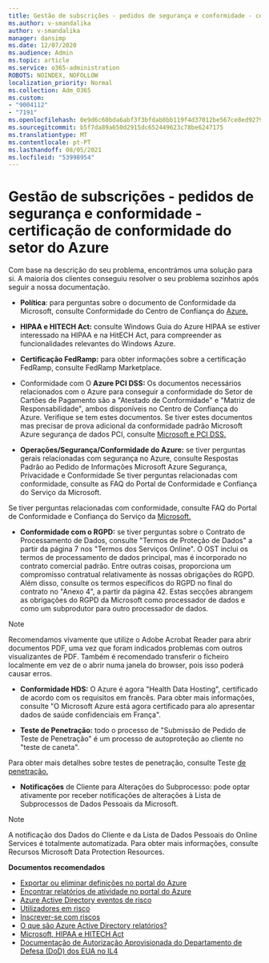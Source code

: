 ```yaml
---
title: Gestão de subscrições - pedidos de segurança e conformidade - certificação de conformidade do setor do Azure
ms.author: v-smandalika
author: v-smandalika
manager: dansimp
ms.date: 12/07/2020
ms.audience: Admin
ms.topic: article
ms.service: o365-administration
ROBOTS: NOINDEX, NOFOLLOW
localization_priority: Normal
ms.collection: Adm_O365
ms.custom:
- "9004112"
- "7191"
ms.openlocfilehash: 0e9d6c60bda6abf3f3bfdab8bb119f4d37012be567ce8ed9279f245539e3c2ae
ms.sourcegitcommit: b5f7da89a650d2915dc652449623c78be6247175
ms.translationtype: MT
ms.contentlocale: pt-PT
ms.lasthandoff: 08/05/2021
ms.locfileid: "53998954"
---
```

# <a name="subscription-management---security-and-compliance-requests---azure-industry-compliance-accreditation"></a>Gestão de subscrições - pedidos de segurança e conformidade - certificação de conformidade do setor do Azure

Com base na descrição do seu problema, encontrámos uma solução para si. A maioria dos clientes conseguiu resolver o seu problema sozinhos após seguir a nossa documentação.

- **Política**: para perguntas sobre o documento de Conformidade da Microsoft, consulte Conformidade do Centro de Confiança do [Azure.](https://docs.microsoft.com/compliance/regulatory/offering-SOC)

- **HIPAA e HITECH Act:** consulte Windows Guia do Azure HIPAA se estiver interessado na HIPAA e na HitECH Act, para compreender as funcionalidades relevantes do Windows Azure.

- **Certificação FedRamp:** para obter informações sobre a certificação FedRamp, consulte FedRamp Marketplace.

- Conformidade com O **Azure PCI DSS:** Os documentos necessários relacionados com o Azure para conseguir a conformidade do Setor de Cartões de Pagamento são a "Atestado de Conformidade" e "Matriz de Responsabilidade", ambos disponíveis no Centro de Confiança do Azure. Verifique se tem estes documentos. Se tiver estes documentos mas precisar de prova adicional da conformidade padrão Microsoft Azure segurança de dados PCI, consulte [Microsoft e PCI DSS.](https://docs.microsoft.com/compliance/regulatory/offering-PCI-DSS)

- **Operações/Segurança/Conformidade do Azure:** se tiver perguntas gerais relacionadas com segurança no Azure, consulte Respostas Padrão ao Pedido de Informações Microsoft Azure Segurança, Privacidade e Conformidade Se tiver perguntas relacionadas com conformidade, consulte as FAQ do Portal de Conformidade e Confiança do Serviço da Microsoft.

Se tiver perguntas relacionadas com conformidade, consulte FAQ do Portal de Conformidade e Confiança do Serviço da [Microsoft.](https://www.microsoft.com/trust-center/compliance/compliance-overview)

- **Conformidade com o RGPD:** se tiver perguntas sobre o Contrato de Processamento de Dados, consulte "Termos de Proteção de Dados" a partir da página 7 nos "Termos dos Serviços Online". O OST inclui os termos de processamento de dados principal, mas é incorporado no contrato comercial padrão. Entre outras coisas, proporciona um compromisso contratual relativamente às nossas obrigações do RGPD. Além disso, consulte os termos específicos do RGPD no final do contrato no "Anexo 4", a partir da página 42. Estas secções abrangem as obrigações do RGPD da Microsoft como processador de dados e como um subprodutor para outro processador de dados.

> [!NOTE]
> Recomendamos vivamente que utilize o Adobe Acrobat Reader para abrir documentos PDF, uma vez que foram indicados problemas com outros visualizantes de PDF. Também é recomendado transferir o ficheiro localmente em vez de o abrir numa janela do browser, pois isso poderá causar erros.

- **Conformidade HDS:** O Azure é agora "Health Data Hosting", certificado de acordo com os requisitos em francês. Para obter mais informações, consulte "O Microsoft Azure está agora certificado para alo apresentar dados de saúde confidenciais em França".

- **Teste de Penetração:** todo o processo de "Submissão de Pedido de Teste de Penetração" é um processo de autoproteção ao cliente no "teste de caneta".

Para obter mais detalhes sobre testes de penetração, consulte Teste [de penetração.](https://docs.microsoft.com/azure/security/fundamentals/pen-testing)

- **Notificações** de Cliente para Alterações do Subprocesso: pode optar ativamente por receber notificações de alterações à Lista de Subprocessos de Dados Pessoais da Microsoft.

> [!NOTE]
> A notificação dos Dados do Cliente e da Lista de Dados Pessoais do Online Services é totalmente automatizada. Para obter mais informações, consulte Recursos Microsoft Data Protection Resources.

**Documentos recomendados**

- [Exportar ou eliminar definições no portal do Azure](https://docs.microsoft.com/azure/azure-portal/set-preferences)
- [Encontrar relatórios de atividade no portal do Azure](https://docs.microsoft.com/azure/active-directory/reports-monitoring/howto-find-activity-reports)
- [Azure Active Directory eventos de risco](https://docs.microsoft.com/azure/active-directory/identity-protection/overview-identity-protection)
- [Utilizadores em risco](https://docs.microsoft.com/azure/active-directory/identity-protection/overview-identity-protection)
- [Inscrever-se com riscos](https://docs.microsoft.com/azure/active-directory/identity-protection/overview-identity-protection)
- [O que são Azure Active Directory relatórios?](https://docs.microsoft.com/azure/active-directory/reports-monitoring/overview-reports)
- [Microsoft, HIPAA e HITECH Act](https://docs.microsoft.com/compliance/regulatory/offering-hipaa-hitech)
- [Documentação de Autorização Aprovisionada do Departamento de Defesa (DoD) dos EUA no IL4](https://docs.microsoft.com/compliance/regulatory/offering-DoD-DISA-L2-L4-L5)













